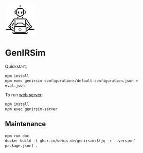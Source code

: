 [![genirsim logo](./docs/img/genirsim-logo.png "Logo of GenIRSim: Generated by Midjourney")](./docs/img/genirsim-logo.png)

# GenIRSim

Quickstart:
```
npm install
npm exec genirsim configurations/default-configuration.json > eval.json
```

To run [web server](http://localhost:8000):
```
npm install
npm exec genirsim-server
```


## Maintenance
```
npm run doc
docker build -t ghcr.io/webis-de/genirsim:$(jq -r '.version' package.json) .
```
